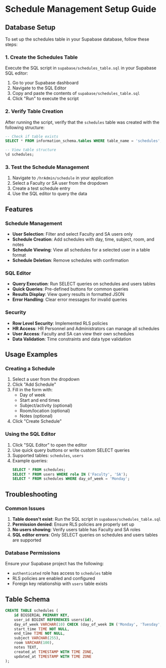 # Schedule Management Setup Guide

## Database Setup

To set up the schedules table in your Supabase database, follow these steps:

### 1. Create the Schedules Table

Execute the SQL script in `supabase/schedules_table.sql` in your Supabase SQL editor:

1. Go to your Supabase dashboard
2. Navigate to the SQL Editor
3. Copy and paste the contents of `supabase/schedules_table.sql`
4. Click "Run" to execute the script

### 2. Verify Table Creation

After running the script, verify that the `schedules` table was created with the following structure:

```sql
-- Check if table exists
SELECT * FROM information_schema.tables WHERE table_name = 'schedules';

-- View table structure
\d schedules;
```

### 3. Test the Schedule Management

1. Navigate to `/hrAdmin/schedule` in your application
2. Select a Faculty or SA user from the dropdown
3. Create a test schedule entry
4. Use the SQL editor to query the data

## Features

### Schedule Management
- **User Selection**: Filter and select Faculty and SA users only
- **Schedule Creation**: Add schedules with day, time, subject, room, and notes
- **Schedule Viewing**: View all schedules for a selected user in a table format
- **Schedule Deletion**: Remove schedules with confirmation

### SQL Editor
- **Query Execution**: Run SELECT queries on schedules and users tables
- **Quick Queries**: Pre-defined buttons for common queries
- **Results Display**: View query results in formatted JSON
- **Error Handling**: Clear error messages for invalid queries

### Security
- **Row Level Security**: Implemented RLS policies
- **HR Access**: HR Personnel and Administrators can manage all schedules
- **User Access**: Faculty and SA can view their own schedules
- **Data Validation**: Time constraints and data type validation

## Usage Examples

### Creating a Schedule
1. Select a user from the dropdown
2. Click "Add Schedule"
3. Fill in the form with:
   - Day of week
   - Start and end times
   - Subject/activity (optional)
   - Room/location (optional)
   - Notes (optional)
4. Click "Create Schedule"

### Using the SQL Editor
1. Click "SQL Editor" to open the editor
2. Use quick query buttons or write custom SELECT queries
3. Supported tables: `schedules`, `users`
4. Example queries:
   ```sql
   SELECT * FROM schedules;
   SELECT * FROM users WHERE role IN ('Faculty', 'SA');
   SELECT * FROM schedules WHERE day_of_week = 'Monday';
   ```

## Troubleshooting

### Common Issues

1. **Table doesn't exist**: Run the SQL script in `supabase/schedules_table.sql`
2. **Permission denied**: Ensure RLS policies are properly set up
3. **No users showing**: Verify users table has Faculty and SA roles
4. **SQL editor errors**: Only SELECT queries on schedules and users tables are supported

### Database Permissions

Ensure your Supabase project has the following:
- `authenticated` role has access to `schedules` table
- RLS policies are enabled and configured
- Foreign key relationship with `users` table exists

## Table Schema

```sql
CREATE TABLE schedules (
    id BIGSERIAL PRIMARY KEY,
    user_id BIGINT REFERENCES users(id),
    day_of_week VARCHAR(10) CHECK (day_of_week IN ('Monday', 'Tuesday', 'Wednesday', 'Thursday', 'Friday', 'Saturday', 'Sunday')),
    start_time TIME NOT NULL,
    end_time TIME NOT NULL,
    subject VARCHAR(255),
    room VARCHAR(100),
    notes TEXT,
    created_at TIMESTAMP WITH TIME ZONE,
    updated_at TIMESTAMP WITH TIME ZONE
);
```

